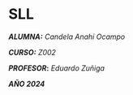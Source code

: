 # SLL

__*ALUMNA:*__ *Candela Anahi Ocampo* 

__*CURSO:*__ *Z002* 

__*PROFESOR*:__ *Eduardo Zuñiga* 

__*AÑO 2024*__


